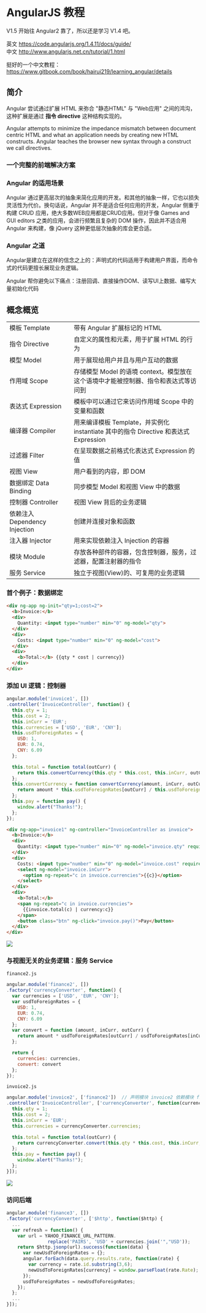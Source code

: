 # AngularJS 教程

V1.5 开始往 Angular2 靠了，所以还是学习 V1.4 吧。

英文 https://code.angularjs.org/1.4.11/docs/guide/  
中文 http://www.angularjs.net.cn/tutorial/1.html  

挺好的一个中文教程：https://www.gitbook.com/book/hairui219/learning_angular/details

## 简介

Angular 尝试通过扩展 HTML 来弥合 "静态HTML" 与 "Web应用" 之间的鸿沟，这种扩展是通过 **指令 directive** 这种结构实现的。

Angular attempts to minimize the impedance mismatch between document centric HTML and what an application needs by creating new HTML constructs. Angular teaches the browser new syntax through a construct we call directives.

### 一个完整的前端解决方案

### Angular 的适用场景

Angular 通过更高层次的抽象来简化应用的开发。和其他的抽象一样，它也以损失灵活性为代价。换句话说，Angular 并不是适合任何应用的开发，Angular 侧重于构建 CRUD 应用，绝大多数WEB应用都是CRUD应用。但对于像 Games and GUI editors 之类的应用，会进行频繁且复杂的 DOM 操作，因此并不适合用 Angular 来构建，像 jQuery 这种更低层次抽象的库会更合适。

### Angular 之道

Angular是建立在这样的信念之上的：声明式的代码适用于构建用户界面，而命令式的代码更擅长展现业务逻辑。

Angular 帮你避免以下痛点：注册回调、直接操作DOM、读写UI上数据、编写大量初始化代码

## 概念概览

|||
|----------------|-------------------------------------------------------------------------------------------
| 模板 Template  | 带有 Angular 扩展标记的 HTML
| 指令 Directive | 自定义的属性和元素，用于扩展 HTML 的行为
| 模型 Model     | 用于展现给用户并且与用户互动的数据
| 作用域 Scope   | 存储模型 Model 的语境 context。模型放在这个语境中才能被控制器、指令和表达式等访问到
| 表达式 Expression | 模板中可以通过它来访问作用域 Scope 中的变量和函数
| 编译器 Compiler   | 用来编译模板 Template，并实例化 instantiate 其中的指令 Directive 和表达式 Expression
| 过滤器 Filter     | 在呈现数据之前格式化表达式 Expression 的值
| 视图 View         | 用户看到的内容，即 DOM
| 数据绑定 Data Binding         | 同步模型 Model 和视图 View 中的数据
| 控制器 Controller             | 视图 View 背后的业务逻辑
| 依赖注入 Dependency Injection | 创建并连接对象和函数
| 注入器 Injector | 用来实现依赖注入 Injection 的容器
| 模块 Module     | 存放各种部件的容器，包含控制器，服务，过滤器，配置注射器的指令
| 服务 Service    | 独立于视图(View)的、可复用的业务逻辑

### 首个例子：数据绑定

```html
<div ng-app ng-init="qty=1;cost=2">
  <b>Invoice:</b>
  <div>
    Quantity: <input type="number" min="0" ng-model="qty">
  </div>
  <div>
    Costs: <input type="number" min="0" ng-model="cost">
  </div>
  <div>
    <b>Total:</b> {{qty * cost | currency}}
  </div>
</div>
```

### 添加 UI 逻辑：控制器

```js
angular.module('invoice1', [])
.controller('InvoiceController', function() {
  this.qty = 1;
  this.cost = 2;
  this.inCurr = 'EUR';
  this.currencies = ['USD', 'EUR', 'CNY'];
  this.usdToForeignRates = {
    USD: 1,
    EUR: 0.74,
    CNY: 6.09
  };

  this.total = function total(outCurr) {
    return this.convertCurrency(this.qty * this.cost, this.inCurr, outCurr);
  };
  this.convertCurrency = function convertCurrency(amount, inCurr, outCurr) {
    return amount * this.usdToForeignRates[outCurr] / this.usdToForeignRates[inCurr];
  };
  this.pay = function pay() {
    window.alert("Thanks!");
  };
});
```

```html
<div ng-app="invoice1" ng-controller="InvoiceController as invoice">
  <b>Invoice:</b>
  <div>
    Quantity: <input type="number" min="0" ng-model="invoice.qty" required >
  </div>
  <div>
    Costs: <input type="number" min="0" ng-model="invoice.cost" required >
    <select ng-model="invoice.inCurr">
      <option ng-repeat="c in invoice.currencies">{{c}}</option>
    </select>
  </div>
  <div>
    <b>Total:</b>
    <span ng-repeat="c in invoice.currencies">
      {{invoice.total(c) | currency:c}}
    </span>
    <button class="btn" ng-click="invoice.pay()">Pay</button>
  </div>
</div>
```

![](https://code.angularjs.org/1.4.11/docs/img/guide/concepts-databinding2.png)

### 与视图无关的业务逻辑：服务  Service

`finance2.js`

```js
angular.module('finance2', [])
.factory('currencyConverter', function() {
  var currencies = ['USD', 'EUR', 'CNY'];
  var usdToForeignRates = {
    USD: 1,
    EUR: 0.74,
    CNY: 6.09
  };
  var convert = function (amount, inCurr, outCurr) {
    return amount * usdToForeignRates[outCurr] / usdToForeignRates[inCurr];
  };

  return {
    currencies: currencies,
    convert: convert
  };
});
```

`invoice2.js`

```js
angular.module('invoice2', ['finance2'])  // 声明模块 invoice2 依赖模块 finance2
.controller('InvoiceController', ['currencyConverter', function(currencyConverter) {
  this.qty = 1;
  this.cost = 2;
  this.inCurr = 'EUR';
  this.currencies = currencyConverter.currencies;

  this.total = function total(outCurr) {
    return currencyConverter.convert(this.qty * this.cost, this.inCurr, outCurr);
  };
  this.pay = function pay() {
    window.alert("Thanks!");
  };
}]);
```

![](https://code.angularjs.org/1.4.11/docs/img/guide/concepts-module-service.png)

### 访问后端

```js
angular.module('finance3', [])
.factory('currencyConverter', ['$http', function($http) {
  ...
  var refresh = function() {
    var url = YAHOO_FINANCE_URL_PATTERN.
               replace('PAIRS', 'USD' + currencies.join('","USD'));
    return $http.jsonp(url).success(function(data) {
      var newUsdToForeignRates = {};
      angular.forEach(data.query.results.rate, function(rate) {
        var currency = rate.id.substring(3,6);
        newUsdToForeignRates[currency] = window.parseFloat(rate.Rate);
      });
      usdToForeignRates = newUsdToForeignRates;
    });
  };
  ...
}]);
```




